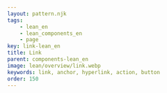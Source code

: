 ```yaml
---
layout: pattern.njk
tags: 
    - lean_en
    - lean_components_en
    - page
key: link-lean_en
title: Link
parent: components-lean_en
image: lean/overview/link.webp
keywords: link, anchor, hyperlink, action, button
order: 150
---
```

